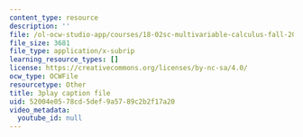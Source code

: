 ```yaml
---
content_type: resource
description: ''
file: /ol-ocw-studio-app/courses/18-02sc-multivariable-calculus-fall-2010/52004e0578cd5def9a5789c2b2f17a20_oET16XXfcCI.vtt
file_size: 3681
file_type: application/x-subrip
learning_resource_types: []
license: https://creativecommons.org/licenses/by-nc-sa/4.0/
ocw_type: OCWFile
resourcetype: Other
title: 3play caption file
uid: 52004e05-78cd-5def-9a57-89c2b2f17a20
video_metadata:
  youtube_id: null
---
```

